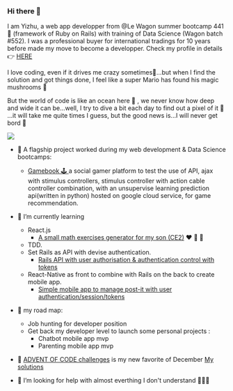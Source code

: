 ### Hi there 👋 

I am Yizhu, a web app developper from @Le Wagon summer bootcamp 441 🤩 (framework of Ruby on Rails) with training of Data Science (Wagon batch #552). I was a professional buyer for international tradings for 10 years before made my move to become a developper. Check my profile in details 👉  [HERE](https://agnes-lain.github.io/cv_yizhu_zong/)

I love coding, even if it drives me crazy sometimes🤯...but when I find the solution and got things done, I feel like a super Mario has found his magic mushrooms 🍄

But the world of code is like an ocean here 🌊 , we never know how deep and wide it can be...well, I try to dive a bit each day to find out a pixel of it 🍰 ...it will take me quite times I guess, but the good news is...I will never get bord 🌈

<a href="https://www.codewars.com/users/Agnes-Lain"><img src="https://www.codewars.com/users/Agnes-Lain/badges/large"/></a>


- 🔭 A flagship project worked during my web development & Data Science bootcamps:
    - [Gamebook 🕹️ ](https://github.com/Agnes-Lain/Gamebook) a social gamer platform to test the use of API, ajax with stimulus controllers, stimulus controller with action cable controller combination, with an unsupervise learning prediction api(written in python) hosted on google cloud service, for game recommendation.
    
- 🌱 I’m currently learning
    - React.js
        - [A small math exercises generator for my son (CE2)](https://agnes-lain.github.io/react-math-primaire/) ♥️ 🚀 🧮
    - TDD.
    - Set Rails as API with devise authentication.
        - [Rails API with user authorisation & authentication control with tokens](https://github.com/Agnes-Lain/postit-api)
    - React-Native as front to combine with Rails on the back to create mobile app.
        - [Simple mobile app to manage post-it with user authentication/session/tokens](https://github.com/Agnes-Lain/testProject)
    
- 🚀 my road map:
    - Job hunting for developer position
    - Get back my developer level to launch some personal projects :
        - Chatbot mobile app mvp
        - Parenting mobile app mvp
    
- 🎄 [ADVENT OF CODE challenges](https://adventofcode.com/) is my new favorite of December [My solutions](https://github.com/Agnes-Lain/advent-of-code-2021)

  
- 🤔 I’m looking for help with almost everthing I don't understand 🙏💡🌟
